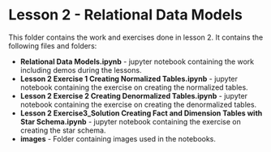 # Lesson 2 - Relational Data Models

This folder contains the work and exercises done in lesson 2. It contains the following files and folders:
* **Relational Data Models.ipynb** - jupyter notebook containing the work including demos during the lessons.
* **Lesson 2 Exercise 1 Creating Normalized Tables.ipynb** - jupyter notebook containing the exercise on creating the normalized tables.
* **Lesson 2 Exercise 2 Creating Denormalized Tables.ipynb** - jupyter notebook containing the exercise on creating the denormalized tables.
* **Lesson 2 Exercise3_Solution Creating Fact and Dimension Tables with Star Schema.ipynb** -  jupyter notebook containing the exercise on creating the star schema.
* **images** - Folder containing images used in the notebooks.